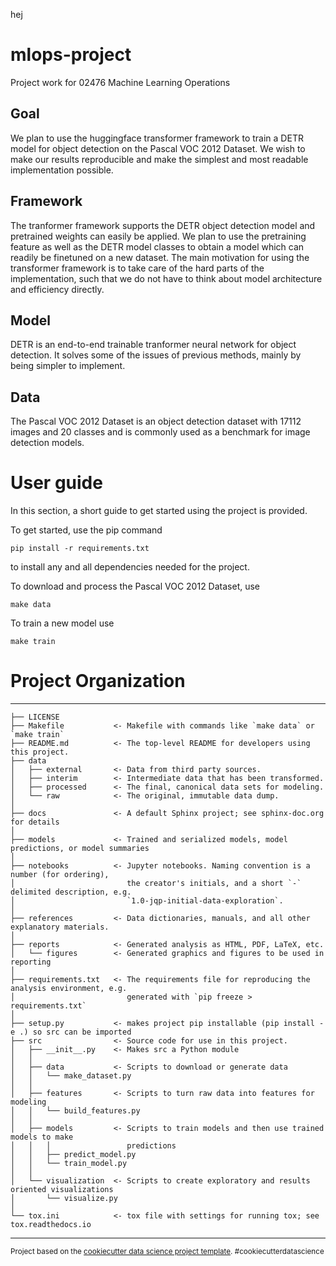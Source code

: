 hej
# mlops-project
Project work for 02476 Machine Learning Operations

## Goal
We plan to use the huggingface transformer framework to train a DETR model for object detection on the Pascal VOC 2012 Dataset. We wish to make our results reproducible and make the simplest and most readable implementation possible.

## Framework
The tranformer framework supports the DETR object detection model and pretrained weights can easily be applied. We plan to use the pretraining feature as well as the DETR model classes to obtain a model which can readily be finetuned on a new dataset. The main motivation for using the transformer framework is to take care of the hard parts of the implementation, such that we do not have to think about model architecture and efficiency directly.

## Model
DETR is an end-to-end trainable tranformer neural network for object detection. It solves some of the issues of previous methods, mainly by being simpler to implement.

## Data
The Pascal VOC 2012 Dataset is an object detection dataset with 17112 images and 20 classes and is commonly used as a benchmark for image detection models.

# User guide
In this section, a short guide to get started using the project is provided.

To get started, use the pip command
```
pip install -r requirements.txt
```
to install any and all dependencies needed for the project.

To download and process the Pascal VOC 2012 Dataset, use
```
make data
```

To train a new model use
```
make train
```

# Project Organization
------------

    ├── LICENSE
    ├── Makefile           <- Makefile with commands like `make data` or `make train`
    ├── README.md          <- The top-level README for developers using this project.
    ├── data
    │   ├── external       <- Data from third party sources.
    │   ├── interim        <- Intermediate data that has been transformed.
    │   ├── processed      <- The final, canonical data sets for modeling.
    │   └── raw            <- The original, immutable data dump.
    │
    ├── docs               <- A default Sphinx project; see sphinx-doc.org for details
    │
    ├── models             <- Trained and serialized models, model predictions, or model summaries
    │
    ├── notebooks          <- Jupyter notebooks. Naming convention is a number (for ordering),
    │                         the creator's initials, and a short `-` delimited description, e.g.
    │                         `1.0-jqp-initial-data-exploration`.
    │
    ├── references         <- Data dictionaries, manuals, and all other explanatory materials.
    │
    ├── reports            <- Generated analysis as HTML, PDF, LaTeX, etc.
    │   └── figures        <- Generated graphics and figures to be used in reporting
    │
    ├── requirements.txt   <- The requirements file for reproducing the analysis environment, e.g.
    │                         generated with `pip freeze > requirements.txt`
    │
    ├── setup.py           <- makes project pip installable (pip install -e .) so src can be imported
    ├── src                <- Source code for use in this project.
    │   ├── __init__.py    <- Makes src a Python module
    │   │
    │   ├── data           <- Scripts to download or generate data
    │   │   └── make_dataset.py
    │   │
    │   ├── features       <- Scripts to turn raw data into features for modeling
    │   │   └── build_features.py
    │   │
    │   ├── models         <- Scripts to train models and then use trained models to make
    │   │   │                 predictions
    │   │   ├── predict_model.py
    │   │   └── train_model.py
    │   │
    │   └── visualization  <- Scripts to create exploratory and results oriented visualizations
    │       └── visualize.py
    │
    └── tox.ini            <- tox file with settings for running tox; see tox.readthedocs.io


--------

<p><small>Project based on the <a target="_blank" href="https://drivendata.github.io/cookiecutter-data-science/">cookiecutter data science project template</a>. #cookiecutterdatascience</small></p>

